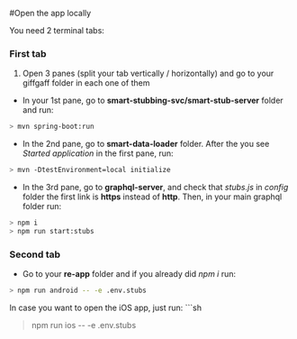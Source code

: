 #Open the app locally

You need 2 terminal tabs:
### First tab
1. Open 3 panes (split your tab vertically / horizontally) and go to your giffgaff folder in each one of them
  - In your 1st pane, go to **smart-stubbing-svc/smart-stub-server** folder and run:
  ```sh
  > mvn spring-boot:run
  ```
  - In the 2nd pane, go to **smart-data-loader** folder. After the you see _Started application_ in the first pane, run:
  ```sh
  > mvn -DtestEnvironment=local initialize
  ```
  - In the 3rd pane, go to **graphql-server**, and check that _stubs.js_ in _config_ folder the first link is **https** instead of **http**. Then, in your main graphql folder run:
  ```sh
  > npm i
  > npm run start:stubs
  ```

### Second tab
  - Go to your **re-app** folder and if you already did _npm i_ run:
  ```sh
  > npm run android -- -e .env.stubs
  ```
  In case you want to open the iOS app, just run:
    ```sh
  > npm run ios -- -e .env.stubs
  ```
